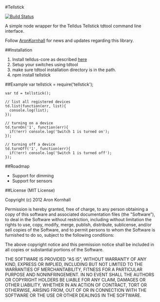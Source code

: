 #Tellstick

[![Build Status](https://travis-ci.org/arokor/tellstick.svg?branch=master)](https://travis-ci.org/arokor/tellstick)

A simple node wrapper for the Telldus Tellstick tdtool command line interface.

Follow [AronKornhall](http://twitter.com/AronKornhall) for news and updates regarding this library.

##Installation
1. Install telldus-core as described [here](http://developer.telldus.com/wiki/TellStickInstallationSource)
2. Setup your switches using tdtool
3. make sure tdtool installation directory is in the path.
4. npm install tellstick

##Example
    var tellstick = require('tellstick');

    var td = tellstick();

    // list all registered devices
    td.list(function(err, list){
      console.log(list);
    });

    // turning on a device
    td.turnOn('1', function(err){
      if(!err) console.log('Switch 1 is turned on');
    });

    // turning off a device
    td.turnOff('1', function(err){
      if(!err) console.log('Switch 1 is turned off');
    });

##Roadmap
* Support for dimming
* Support for sensors
     
##License 
(MIT License)

Copyright (c) 2012 Aron Kornhall

Permission is hereby granted, free of charge, to any person obtaining a copy of this software and associated documentation files (the "Software"), to deal in the Software without restriction, including without limitation the rights to use, copy, modify, merge, publish, distribute, sublicense, and/or sell copies of the Software, and to permit persons to whom the Software is furnished to do so, subject to the following conditions:

The above copyright notice and this permission notice shall be included in all copies or substantial portions of the Software.

THE SOFTWARE IS PROVIDED "AS IS", WITHOUT WARRANTY OF ANY KIND, EXPRESS OR IMPLIED, INCLUDING BUT NOT LIMITED TO THE WARRANTIES OF MERCHANTABILITY, FITNESS FOR A PARTICULAR PURPOSE AND NONINFRINGEMENT. IN NO EVENT SHALL THE AUTHORS OR COPYRIGHT HOLDERS BE LIABLE FOR ANY CLAIM, DAMAGES OR OTHER LIABILITY, WHETHER IN AN ACTION OF CONTRACT, TORT OR OTHERWISE, ARISING FROM, OUT OF OR IN CONNECTION WITH THE SOFTWARE OR THE USE OR OTHER DEALINGS IN THE SOFTWARE.
